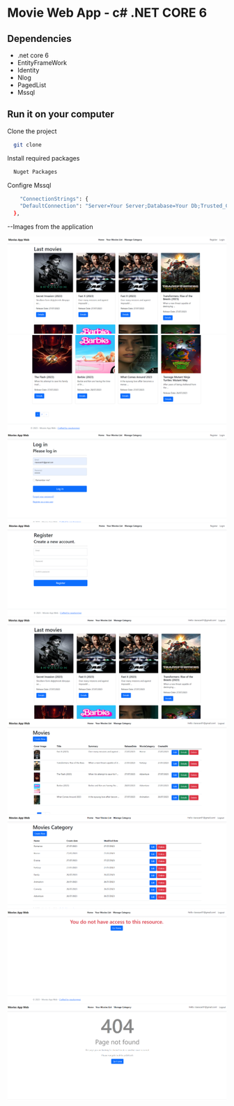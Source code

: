 
# Movie Web App - c# .NET CORE 6 

## Dependencies

- .net core 6
- EntityFrameWork 
- Identity 
- Nlog
- PagedList
- Mssql

## Run it on your computer

Clone the project

```bash
  git clone
```
Install required packages

```bash
  Nuget Packages
```

Configre Mssql

```bash
    "ConnectionStrings": {
    "DefaultConnection": "Server=Your Server;Database=Your Db;Trusted_Connection=True;MultipleActiveResultSets=true"
  },
```
--Images from the application

 ![Açıklama metni](/MoviesAppWeb/wwwroot/ssforapp/1.png)
  ![Açıklama metni](/MoviesAppWeb/wwwroot/ssforapp/2.png)
   ![Açıklama metni](/MoviesAppWeb/wwwroot/ssforapp/3.png)
    ![Açıklama metni](/MoviesAppWeb/wwwroot/ssforapp/4.png)
     ![Açıklama metni](/MoviesAppWeb/wwwroot/ssforapp/5.png)
      ![Açıklama metni](/MoviesAppWeb/wwwroot/ssforapp/6.png)
       ![Açıklama metni](/MoviesAppWeb/wwwroot/ssforapp/7.png)
        ![Açıklama metni](/MoviesAppWeb/wwwroot/ssforapp/8.png)
         ![Açıklama metni](/MoviesAppWeb/wwwroot/ssforapp/9.png)

       


